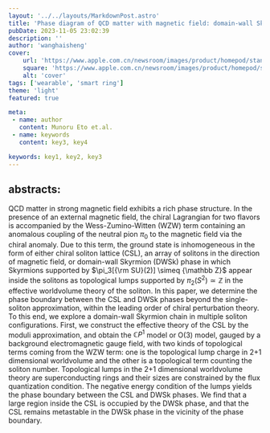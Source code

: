 ```yaml
---
layout: '../../layouts/MarkdownPost.astro'
title: 'Phase diagram of QCD matter with magnetic field: domain-wall Skyrmion chain in chiral soliton lattice'
pubDate: 2023-11-05 23:02:39
description: ''
author: 'wanghaisheng'
cover:
    url: 'https://www.apple.com.cn/newsroom/images/product/homepod/standard/Apple-HomePod-hero-230118_big.jpg.large_2x.jpg'
    square: 'https://www.apple.com.cn/newsroom/images/product/homepod/standard/Apple-HomePod-hero-230118_big.jpg.large_2x.jpg'
    alt: 'cover'
tags: ['wearable', 'smart ring'] 
theme: 'light'
featured: true

meta:
 - name: author
   content: Munoru Eto et.al.
 - name: keywords
   content: key3, key4

keywords: key1, key2, key3
---
```


## abstracts:
QCD matter in strong magnetic field exhibits a rich phase structure. In the presence of an external magnetic field, the chiral Lagrangian for two flavors is accompanied by the Wess-Zumino-Witten (WZW) term containing an anomalous coupling of the neutral pion $\pi_0$ to the magnetic field via the chiral anomaly. Due to this term, the ground state is inhomogeneous in the form of either chiral soliton lattice (CSL), an array of solitons in the direction of magnetic field, or domain-wall Skyrmion (DWSk) phase in which Skyrmions supported by $\pi_3[{\rm SU}(2)] \simeq {\mathbb Z}$ appear inside the solitons as topological lumps supported by $\pi_2(S^2) \simeq {\mathbb Z}$ in the effective worldvolume theory of the soliton. In this paper, we determine the phase boundary between the CSL and DWSk phases beyond the single-soliton approximation, within the leading order of chiral perturbation theory. To this end, we explore a domain-wall Skyrmion chain in multiple soliton configurations. First, we construct the effective theory of the CSL by the moduli approximation, and obtain the ${\mathbb C}P^1$ model or O(3) model, gauged by a background electromagnetic gauge field, with two kinds of topological terms coming from the WZW term: one is the topological lump charge in 2+1 dimensional worldvolume and the other is a topological term counting the soliton number. Topological lumps in the 2+1 dimensional worldvolume theory are superconducting rings and their sizes are constrained by the flux quantization condition. The negative energy condition of the lumps yields the phase boundary between the CSL and DWSk phases. We find that a large region inside the CSL is occupied by the DWSk phase, and that the CSL remains metastable in the DWSk phase in the vicinity of the phase boundary.
